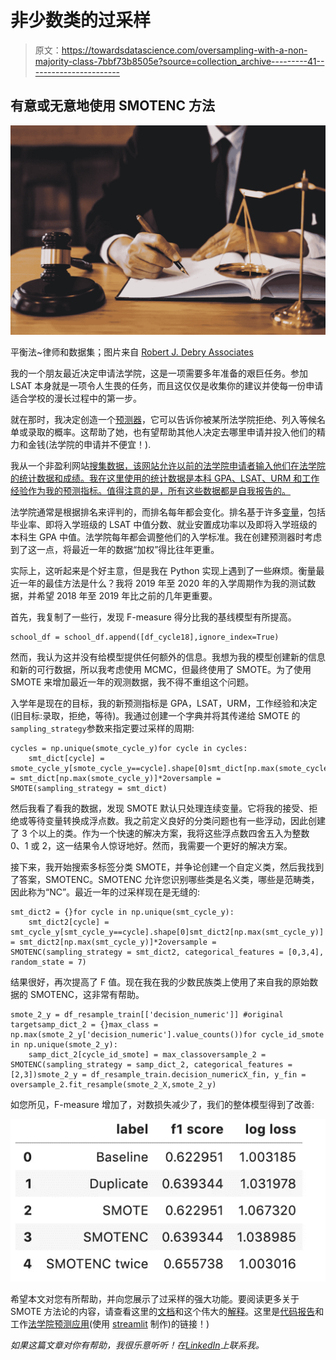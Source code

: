 # 非少数类的过采样

> 原文：<https://towardsdatascience.com/oversampling-with-a-non-majority-class-7bbf73b8505e?source=collection_archive---------41----------------------->

## 有意或无意地使用 SMOTENC 方法

![](img/34838624af8b01fc1869866c188883d3.png)

平衡法~律师和数据集；图片来自 [Robert J. Debry Associates](https://robertdebry.com/day-life-lawyer/)

我的一个朋友最近决定申请法学院，这是一项需要多年准备的艰巨任务。参加 LSAT 本身就是一项令人生畏的任务，而且这仅仅是收集你的建议并使每一份申请适合学校的漫长过程中的第一步。

就在那时，我决定创造一个[预测器](http://34.208.178.120:8501/)，它可以告诉你被某所法学院拒绝、列入等候名单或录取的概率。这帮助了她，也有望帮助其他人决定去哪里申请并投入他们的精力和金钱(法学院的申请并不便宜！).

我从一个非盈利网站[搜集数据，该网站允许以前的法学院申请者输入他们在法学院的统计数据和成绩。我在这里使用的统计数据是本科 GPA、LSAT、URM 和工作经验作为我的预测指标。值得注意的是，所有这些数据都是自我报告的。](https://www.lawschooldata.org/)

法学院通常是根据排名来评判的，而排名每年都会变化。排名基于许多[变量](https://www.usnews.com/education/best-graduate-schools/articles/law-schools-methodology)，包括毕业率、即将入学班级的 LSAT 中值分数、就业安置成功率以及即将入学班级的本科生 GPA 中值。法学院每年都会调整他们的入学标准。我在创建预测器时考虑到了这一点，将最近一年的数据“加权”得比往年更重。

实际上，这听起来是个好主意，但是我在 Python 实现上遇到了一些麻烦。衡量最近一年的最佳方法是什么？我将 2019 年至 2020 年的入学周期作为我的测试数据，并希望 2018 年至 2019 年比之前的几年更重要。

首先，我复制了一些行，发现 F-measure 得分比我的基线模型有所提高。

```
school_df = school_df.append([df_cycle18],ignore_index=True)
```

然而，我认为这并没有给模型提供任何额外的信息。我想为我的模型创建新的信息和新的可行数据，所以我考虑使用 MCMC，但最终使用了 SMOTE。为了使用 SMOTE 来增加最近一年的观测数据，我不得不重组这个问题。

入学年是现在的目标，我的新预测指标是 GPA，LSAT，URM，工作经验和决定(旧目标:录取，拒绝，等待)。我通过创建一个字典并将其传递给 SMOTE 的`sampling_strategy`参数来指定要过采样的周期:

```
cycles = np.unique(smote_cycle_y)for cycle in cycles:
    smt_dict[cycle] = smote_cycle_y[smote_cycle_y==cycle].shape[0]smt_dict[np.max(smote_cycle_y)] = smt_dict[np.max(smote_cycle_y)]*2oversample = SMOTE(sampling_strategy = smt_dict)
```

然后我看了看我的数据，发现 SMOTE 默认只处理连续变量。它将我的接受、拒绝或等待变量转换成浮点数。我之前定义良好的分类问题也有一些浮动，因此创建了 3 个以上的类。作为一个快速的解决方案，我将这些浮点数四舍五入为整数 0、1 或 2，这一结果令人惊讶地好。然而，我需要一个更好的解决方案。

接下来，我开始搜索多标签分类 SMOTE，并争论创建一个自定义类，然后我找到了答案，SMOTENC。SMOTENC 允许您识别哪些类是名义类，哪些是范畴类，因此称为“NC”。最近一年的过采样现在是无缝的:

```
smt_dict2 = {}for cycle in np.unique(smt_cycle_y):
    smt_dict2[cycle] = smt_cycle_y[smt_cycle_y==cycle].shape[0]smt_dict2[np.max(smt_cycle_y)] = smt_dict2[np.max(smt_cycle_y)]*2oversample = SMOTENC(sampling_strategy = smt_dict2, categorical_features = [0,3,4], random_state = 7)
```

结果很好，再次提高了 F 值。现在我在我的少数民族类上使用了来自我的原始数据的 SMOTENC，这非常有帮助。

```
smote_2_y = df_resample_train[['decision_numeric']] #original targetsamp_dict_2 = {}max_class = np.max(smote_2_y['decision_numeric'].value_counts())for cycle_id_smote in np.unique(smote_2_y):
    samp_dict_2[cycle_id_smote] = max_classoversample_2 = SMOTENC(sampling_strategy = samp_dict_2, categorical_features = [2,3])smote_2_y = df_resample_train.decision_numericX_fin, y_fin = oversample_2.fit_resample(smote_2_X,smote_2_y)
```

如您所见，F-measure 增加了，对数损失减少了，我们的整体模型得到了改善:

![](img/4a4c1599640f2f55764d34d8820d0cf1.png)

希望本文对您有所帮助，并向您展示了过采样的强大功能。要阅读更多关于 SMOTE 方法论的内容，请查看这里的[文档](https://imbalanced-learn.readthedocs.io/en/stable/generated/imblearn.over_sampling.SMOTE.html)和这个伟大的[解释](https://machinelearningmastery.com/smote-oversampling-for-imbalanced-classification/)。这里是[代码报告](https://github.com/rushilsheth/law_school_prediction)和工作[法学院预测应用](http://34.208.178.120:8501/)(使用 [streamlit](https://www.streamlit.io/) 制作)的链接！)

*如果这篇文章对你有帮助，我很乐意听听！在*[*LinkedIn*](https://www.linkedin.com/in/rushil-sheth/)*上联系我。*